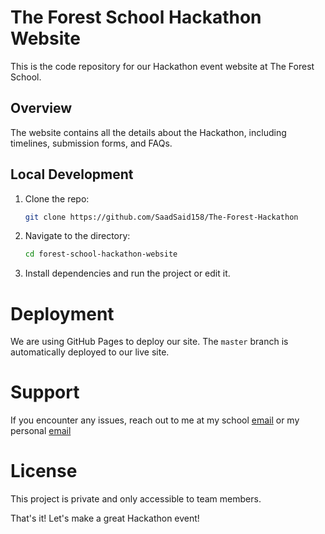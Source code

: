 # The Forest School Hackathon Website

This is the code repository for our Hackathon event website at The Forest School.

## Overview

The website contains all the details about the Hackathon, including timelines, submission forms, and FAQs.

## Local Development

1. Clone the repo:
   ```sh
   git clone https://github.com/SaadSaid158/The-Forest-Hackathon
2. Navigate to the directory:
   ```sh
   cd forest-school-hackathon-website
3. Install dependencies and run the project or edit it.

# Deployment
We are using GitHub Pages to deploy our site. The `master` branch is automatically deployed to our live site.

# Support

If you encounter any issues, reach out to me at my school [email](mailto:saidk19@forest.academy) or my personal [email](mailto:saad.dev158@gmail.com)

# License

This project is private and only accessible to team members.

That's it! Let's make a great Hackathon event!

